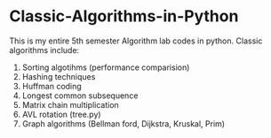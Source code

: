 # Classic-Algorithms-in-Python

This is my entire 5th semester Algorithm lab codes in python.
Classic algorithms include:
1. Sorting algotihms (performance comparision)
2. Hashing techniques
3. Huffman coding
4. Longest common subsequence
5. Matrix chain multiplication
6. AVL rotation (tree.py)
7. Graph algorithms (Bellman ford, Dijkstra, Kruskal, Prim)
